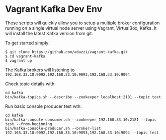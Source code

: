 Vagrant Kafka Dev Env
=====================

These scripts will quickly allow you to setup a multiple broker configuration running on a single virtual node server using Vagrant, VirtualBox, Kafka.
It will install the latest Kafka version from git.

To get started simply:

```
$ git clone https://github.com/adazzi/vagrant-kafka.git
$ cd vagrant-kafka
$ vagrant up
```

The Kafka brokers will listening to `192.168.33.10:9092,192.168.33.10:9093,192.168.33.10:9094`

Check topic details with:

```
cd kafka
bin/kafka-topics.sh --describe --zookeeper localhost:2181 --topic test
```

Run basic console producer test wth:

```
cd kafka
bin/kafka-console-consumer.sh --zookeeper 192.168.33.10:2181 --topic test --from-beginning
bin/kafka-console-producer.sh --broker-list 192.168.33.10:9092,192.168.33.10:9093,192.168.33.10:9094 --topic test
```
